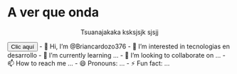 <!DOCTYPE HTML>
<html>
 <head> 
   <h1>A ver que onda </h1>
 </head>
<body>
 <p align=center> Tsuanajakaka ksksjsjk sjsjj </p>
<button class="interactive-button">Clic aquí</button>

</body>
</html>
- 👋 Hi, I’m @Briancardozo376
- 👀 I’m interested in tecnologias en desarrollo
- 🌱 I’m currently learning ...
- 💞️ I’m looking to collaborate on ...
- 📫 How to reach me ...
- 😄 Pronouns: ...
- ⚡ Fun fact: ...

<!---
Briancardozo376/Briancardozo376 is a ✨ special ✨ repository because its `README.md` (this file) appears on your GitHub profile.
You can click the Preview link to take a look at your changes.
--->
